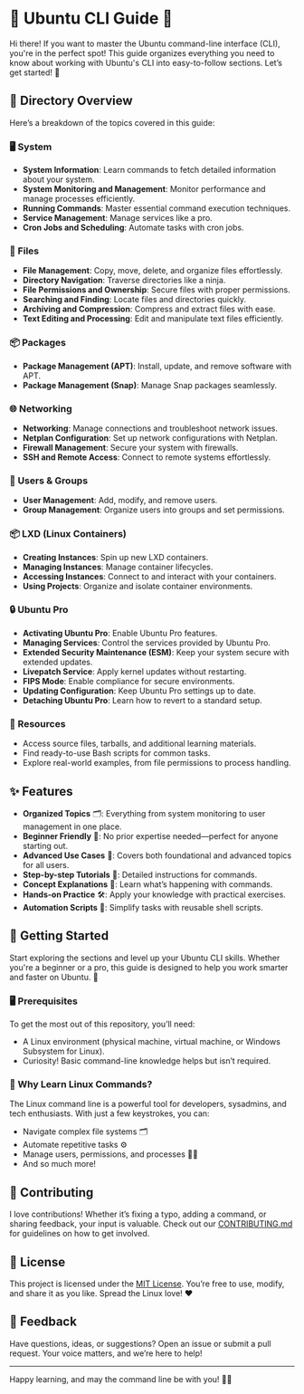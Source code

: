 # 🐧 Ubuntu CLI Guide 🐧

Hi there! If you want to master the Ubuntu command-line interface (CLI), you're in the perfect spot! This guide organizes everything you need to know about working with Ubuntu's CLI into easy-to-follow sections. Let’s get started! 🚀

## 📂 Directory Overview

Here’s a breakdown of the topics covered in this guide:

### 🖥️ System

- **System Information**: Learn commands to fetch detailed information about your system.
- **System Monitoring and Management**: Monitor performance and manage processes efficiently.
- **Running Commands**: Master essential command execution techniques.
- **Service Management**: Manage services like a pro.
- **Cron Jobs and Scheduling**: Automate tasks with cron jobs.

### 📁 Files

- **File Management**: Copy, move, delete, and organize files effortlessly.
- **Directory Navigation**: Traverse directories like a ninja.
- **File Permissions and Ownership**: Secure files with proper permissions.
- **Searching and Finding**: Locate files and directories quickly.
- **Archiving and Compression**: Compress and extract files with ease.
- **Text Editing and Processing**: Edit and manipulate text files efficiently.

### 📦 Packages

- **Package Management (APT)**: Install, update, and remove software with APT.
- **Package Management (Snap)**: Manage Snap packages seamlessly.

### 🌐 Networking

- **Networking**: Manage connections and troubleshoot network issues.
- **Netplan Configuration**: Set up network configurations with Netplan.
- **Firewall Management**: Secure your system with firewalls.
- **SSH and Remote Access**: Connect to remote systems effortlessly.

### 👥 Users & Groups

- **User Management**: Add, modify, and remove users.
- **Group Management**: Organize users into groups and set permissions.

### 📦 LXD (Linux Containers)

- **Creating Instances**: Spin up new LXD containers.
- **Managing Instances**: Manage container lifecycles.
- **Accessing Instances**: Connect to and interact with your containers.
- **Using Projects**: Organize and isolate container environments.

### 🔒 Ubuntu Pro

- **Activating Ubuntu Pro**: Enable Ubuntu Pro features.
- **Managing Services**: Control the services provided by Ubuntu Pro.
- **Extended Security Maintenance (ESM)**: Keep your system secure with extended updates.
- **Livepatch Service**: Apply kernel updates without restarting.
- **FIPS Mode**: Enable compliance for secure environments.
- **Updating Configuration**: Keep Ubuntu Pro settings up to date.
- **Detaching Ubuntu Pro**: Learn how to revert to a standard setup.

### 📂 Resources

- Access source files, tarballs, and additional learning materials.
- Find ready-to-use Bash scripts for common tasks.
- Explore real-world examples, from file permissions to process handling.

## ✨ Features

- **Organized Topics** 🗂️: Everything from system monitoring to user management in one place.
- **Beginner Friendly** 🌟: No prior expertise needed—perfect for anyone starting out.
- **Advanced Use Cases** 🚀: Covers both foundational and advanced topics for all users.
- **Step-by-step Tutorials** 📖: Detailed instructions for commands.
- **Concept Explanations** 🧠: Learn what’s happening with commands.
- **Hands-on Practice** 🛠️: Apply your knowledge with practical exercises.
- **Automation Scripts** 🤖: Simplify tasks with reusable shell scripts.

## 🚀 Getting Started

Start exploring the sections and level up your Ubuntu CLI skills. Whether you're a beginner or a pro, this guide is designed to help you work smarter and faster on Ubuntu. 🖤

### 🖥️ Prerequisites

To get the most out of this repository, you’ll need:

- A Linux environment (physical machine, virtual machine, or Windows Subsystem for Linux).
- Curiosity! Basic command-line knowledge helps but isn’t required.

### 🌟 Why Learn Linux Commands?

The Linux command line is a powerful tool for developers, sysadmins, and tech enthusiasts. With just a few keystrokes, you can:

- Navigate complex file systems 🗂️
- Automate repetitive tasks ⚙️
- Manage users, permissions, and processes 👨‍💻
- And so much more!

## 🤝 Contributing

I love contributions! Whether it’s fixing a typo, adding a command, or sharing feedback, your input is valuable. Check out our [CONTRIBUTING.md](CONTRIBUTING.md) for guidelines on how to get involved.

## 📜 License

This project is licensed under the [MIT License](LICENSE). You’re free to use, modify, and share it as you like. Spread the Linux love! ❤️

## 💬 Feedback

Have questions, ideas, or suggestions? Open an issue or submit a pull request. Your voice matters, and we’re here to help!

---

Happy learning, and may the command line be with you! 🖤✨
